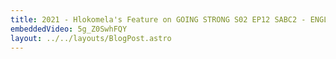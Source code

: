 ```yaml
---
title: 2021 - Hlokomela's Feature on GOING STRONG S02 EP12 SABC2 - ENGLISH
embeddedVideo: 5g_Z0SwhFQY
layout: ../../layouts/BlogPost.astro
---
```

